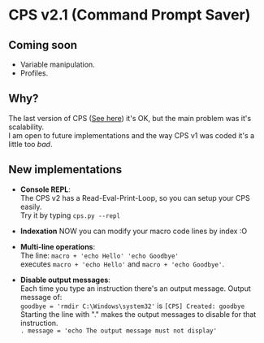 # CPS v2.1 (Command Prompt Saver)

## Coming soon
- Variable manipulation.
- Profiles.

## Why?
The last version of CPS ([See here](https://github.com/POLA-LCS/CPS)) it's OK, but the main problem was it's scalability.  
I am open to future implementations and the way CPS v1 was coded it's a little too _bad_.

## New implementations
- **Console REPL**:  
The CPS v2 has a Read-Eval-Print-Loop, so you can setup your CPS easily.  
Try it by typing `cps.py --repl`

- **Indexation**
NOW you can modify your macro code lines by index :O

- **Multi-line operations**:  
The line: `macro + 'echo Hello' 'echo Goodbye'`  
executes `macro + 'echo Hello'` and `macro + 'echo Goodbye'`.

- **Disable output messages**:  
Each time you type an instruction there's an output message. Output message of:  
`goodbye = 'rmdir C:\Windows\system32'` is `[CPS] Created: goodbye`  
Starting the line with "." makes the output messages to disable for that instruction.  
`. message = 'echo The output message must not display'`
